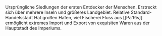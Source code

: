 Ursprüngliche Siedlungen der ersten Entdecker der Menschen.
Erstreckt sich über mehrere Inseln und größeres Landgebiet. Relative Standard-Handelsstadt 
Hat großen Hafen, viel Fischerei
Fluss aus [[Pa'Ris]] ermöglicht extremes Import und Export von exquisiten Waren aus der Hauptstadt des Imperiums.